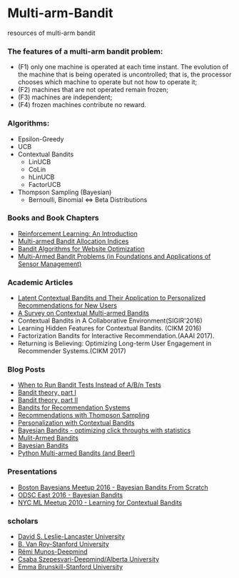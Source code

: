# Multi-arm-Bandit
resources of multi-arm bandit

### The features of a multi-arm bandit problem:
* (F1) only one machine is operated at each time instant. The evolution of the machine that is being operated is uncontrolled; that is, the processor chooses which machine to operate but not how to operate it;
* (F2) machines that are not operated remain frozen; 
* (F3) machines are independent;
* (F4) frozen machines contribute no reward.

### Algorithms:
* Epsilon-Greedy
* UCB
* Contextual Bandits
  * LinUCB
  * CoLin
  * hLinUCB
  * FactorUCB
* Thompson Sampling (Bayesian)
  * Bernoulli, Binomial <=> Beta Distributions

### Books and Book Chapters
* [Reinforcement Learning: An Introduction](https://webdocs.cs.ualberta.ca/~sutton/book/the-book.html)
* [Multi-armed Bandit Allocation Indices](http://www.wiley.com/WileyCDA/WileyTitle/productCd-0470670029.html)
* [Bandit Algorithms for Website Optimization](http://shop.oreilly.com/product/0636920027393.do)
* [Multi-Armed Bandit Problems (in Foundations and Applications of Sensor Management)](http://web.eecs.umich.edu/~teneket/pubs/MAB-Survey.pdf)

### Academic Articles
* [Latent Contextual Bandits and Their Application to Personalized Recommendations for New Users](https://www.ijcai.org/Proceedings/16/Papers/513.pdf)
* [A Survey on Contextual Multi-armed Bandits](http://arxiv.org/abs/1508.03326)
* Contextual Bandits in A Collaborative Environment(SIGIR'2016)
* Learning Hidden Features for Contextual Bandits. (CIKM 2016)
* Factorization Bandits for Interactive Recommendation.(AAAI 2017).
* Returning is Believing: Optimizing Long-term User Engagement in Recommender Systems.(CIKM 2017)

### Blog Posts
* [When to Run Bandit Tests Instead of A/B/n Tests](https://conversionxl.com/bandit-tests/)
* [Bandit theory, part I](https://blogs.princeton.edu/imabandit/2016/05/11/bandit-theory-part-i/)
* [Bandit theory, part II](https://blogs.princeton.edu/imabandit/2016/05/13/bandit-theory-part-ii/)
* [Bandits for Recommendation Systems](http://engineering.richrelevance.com/bandits-recommendation-systems/)
* [Recommendations with Thompson Sampling](http://engineering.richrelevance.com/recommendations-thompson-sampling/)
* [Personalization with Contextual Bandits](http://engineering.richrelevance.com/personalization-contextual-bandits/)
* [Bayesian Bandits - optimizing click throughs with statistics](https://www.chrisstucchio.com/blog/2013/bayesian_bandit.html)
* [Mulit-Armed Bandits](https://dataorigami.net/blogs/napkin-folding/79031811-multi-armed-bandits)
* [Bayesian Bandits](http://tdunning.blogspot.de/2012/02/bayesian-bandits.html)
* [Python Multi-armed Bandits (and Beer!)](http://blog.yhat.com/posts/the-beer-bandit.html)

### Presentations
* [Boston Bayesians Meetup 2016 - Bayesian Bandits From Scratch](https://sites.google.com/site/simplebayes/home/boston-bayesians)
* [ODSC East 2016 - Bayesian Bandits](https://goo.gl/TJt8sG)
* [NYC ML Meetup 2010 - Learning for Contextual Bandits](http://hunch.net/~exploration_learning/main.pdf)

### scholars
- [David S. Leslie-Lancaster University](https://scholar.google.co.uk/citations?user=ev_o35QAAAAJ&hl=en)
- [B. Van Roy-Stanford University](https://web.stanford.edu/~bvr/)
- [Rémi Munos-Deepmind](https://scholar.google.com.hk/citations?user=OvKEnVwAAAAJ&hl=zh-CN&oi=ao)
- [Csaba Szepesvari-Deepmind/Alberta University](https://scholar.google.com.hk/citations?user=zvC19mQAAAAJ&hl=zh-CN)
- [Emma Brunskill-Stanford University](https://scholar.google.com/citations?user=HaN8b2YAAAAJ&hl=en&oi=sra)
